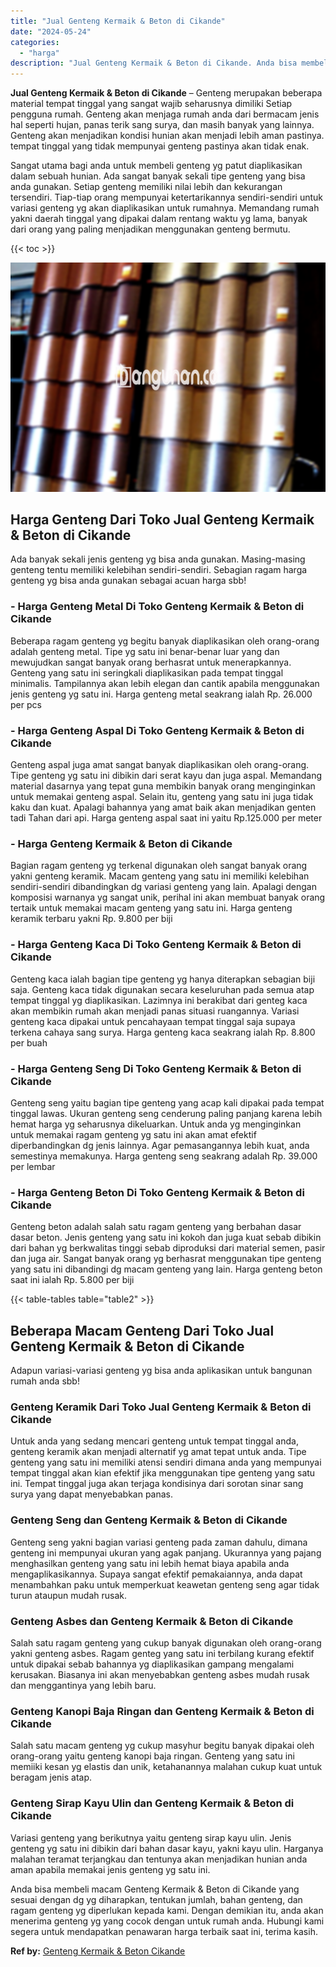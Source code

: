 ```yaml
---
title: "Jual Genteng Kermaik & Beton di Cikande"
date: "2024-05-24"
categories: 
  - "harga"
description: "Jual Genteng Kermaik & Beton di Cikande. Anda bisa membeli macam Genteng Kermaik & Beton di Cikande yang sesuai dengan dg yg diharapkan, tentukan jumlah, bah..."
---
```


**Jual Genteng Kermaik & Beton di Cikande** – Genteng merupakan beberapa material tempat tinggal yang sangat wajib seharusnya dimiliki Setiap pengguna rumah. Genteng akan menjaga rumah anda dari bermacam jenis hal seperti hujan, panas terik sang surya, dan masih banyak yang lainnya. Genteng akan menjadikan kondisi hunian akan menjadi lebih aman pastinya. tempat tinggal yang tidak mempunyai genteng pastinya akan tidak enak.

Sangat utama bagi anda untuk membeli genteng yg patut diaplikasikan dalam sebuah hunian. Ada sangat banyak sekali tipe genteng yang bisa anda gunakan. Setiap genteng memiliki nilai lebih dan kekurangan tersendiri. Tiap-tiap orang mempunyai ketertarikannya sendiri-sendiri untuk variasi genteng yg akan diaplikasikan untuk rumahnya. Memandang rumah yakni daerah tinggal yang dipakai dalam rentang waktu yg lama, banyak dari orang yang paling menjadikan menggunakan genteng bermutu.

{{< toc >}}

![Jual Genteng Kermaik & Beton di Cikande](/images/genteng-minimalis-murah14.png)

## Harga Genteng Dari Toko Jual Genteng Kermaik & Beton di Cikande

Ada banyak sekali jenis genteng yg bisa anda gunakan. Masing-masing genteng tentu memiliki kelebihan sendiri-sendiri. Sebagian ragam harga genteng yg bisa anda gunakan sebagai acuan harga sbb!

### \- Harga Genteng Metal Di Toko Genteng Kermaik & Beton di Cikande

Beberapa ragam genteng yg begitu banyak diaplikasikan oleh orang-orang adalah genteng metal. Tipe yg satu ini benar-benar luar yang dan mewujudkan sangat banyak orang berhasrat untuk menerapkannya. Genteng yang satu ini seringkali diaplikasikan pada tempat tinggal minimalis. Tampilannya akan lebih elegan dan cantik apabila menggunakan jenis genteng yg satu ini. Harga genteng metal seakrang ialah Rp. 26.000 per pcs

### \- Harga Genteng Aspal Di Toko Genteng Kermaik & Beton di Cikande

Genteng aspal juga amat sangat banyak diaplikasikan oleh orang-orang. Tipe genteng yg satu ini dibikin dari serat kayu dan juga aspal. Memandang material dasarnya yang tepat guna membikin banyak orang menginginkan untuk memakai genteng aspal. Selain itu, genteng yang satu ini juga tidak kaku dan kuat. Apalagi bahannya yang amat baik akan menjadikan genten tadi Tahan dari api. Harga genteng aspal saat ini yaitu Rp.125.000 per meter

### \- Harga Genteng Kermaik & Beton di Cikande

Bagian ragam genteng yg terkenal digunakan oleh sangat banyak orang yakni genteng keramik. Macam genteng yang satu ini memiliki kelebihan sendiri-sendiri dibandingkan dg variasi genteng yang lain. Apalagi dengan komposisi warnanya yg sangat unik, perihal ini akan membuat banyak orang tertaik untuk memakai macam genteng yang satu ini. Harga genteng keramik terbaru yakni Rp. 9.800 per biji

### \- Harga Genteng Kaca Di Toko Genteng Kermaik & Beton di Cikande

Genteng kaca ialah bagian tipe genteng yg hanya diterapkan sebagian biji saja. Genteng kaca tidak digunakan secara keseluruhan pada semua atap tempat tinggal yg diaplikasikan. Lazimnya ini berakibat dari genteg kaca akan membikin rumah akan menjadi panas situasi ruangannya. Variasi genteng kaca dipakai untuk pencahayaan tempat tinggal saja supaya terkena cahaya sang surya. Harga genteng kaca seakrang ialah Rp. 8.800 per buah

### \- Harga Genteng Seng Di Toko Genteng Kermaik & Beton di Cikande

Genteng seng yaitu bagian tipe genteng yang acap kali dipakai pada tempat tinggal lawas. Ukuran genteng seng cenderung paling panjang karena lebih hemat harga yg seharusnya dikeluarkan. Untuk anda yg menginginkan untuk memakai ragam genteng yg satu ini akan amat efektif diperbandingkan dg jenis lainnya. Agar pemasangannya lebih kuat, anda semestinya memakunya. Harga genteng seng seakrang adalah Rp. 39.000 per lembar

### \- Harga Genteng Beton Di Toko Genteng Kermaik & Beton di Cikande

Genteng beton adalah salah satu ragam genteng yang berbahan dasar dasar beton. Jenis genteng yang satu ini kokoh dan juga kuat sebab dibikin dari bahan yg berkwalitas tinggi sebab diproduksi dari material semen, pasir dan juga air. Sangat banyak orang yg berhasrat menggunakan tipe genteng yang satu ini dibandingi dg macam genteng yang lain. Harga genteng beton saat ini ialah Rp. 5.800 per biji

{{< table-tables table="table2" >}}

## Beberapa Macam Genteng Dari Toko Jual Genteng Kermaik & Beton di Cikande

Adapun variasi-variasi genteng yg bisa anda aplikasikan untuk bangunan rumah anda sbb!

### Genteng Keramik Dari Toko Jual Genteng Kermaik & Beton di Cikande

Untuk anda yang sedang mencari genteng untuk tempat tinggal anda, genteng keramik akan menjadi alternatif yg amat tepat untuk anda. Tipe genteng yang satu ini memiliki atensi sendiri dimana anda yang mempunyai tempat tinggal akan kian efektif jika menggunakan tipe genteng yang satu ini. Tempat tinggal juga akan terjaga kondisinya dari sorotan sinar sang surya yang dapat menyebabkan panas.

### Genteng Seng dan Genteng Kermaik & Beton di Cikande

Genteng seng yakni bagian variasi genteng pada zaman dahulu, dimana genteng ini mempunyai ukuran yang agak panjang. Ukurannya yang pajang menghasilkan genteng yang satu ini lebih hemat biaya apabila anda mengaplikasikannya. Supaya sangat efektif pemakaiannya, anda dapat menambahkan paku untuk memperkuat keawetan genteng seng agar tidak turun ataupun mudah rusak.

### Genteng Asbes dan Genteng Kermaik & Beton di Cikande

Salah satu ragam genteng yang cukup banyak digunakan oleh orang-orang yakni genteng asbes. Ragam genteg yang satu ini terbilang kurang efektif untuk dipakai sebab bahannya yg diaplikasikan gampang mengalami kerusakan. Biasanya ini akan menyebabkan genteng asbes mudah rusak dan menggantinya yang lebih baru.

### Genteng Kanopi Baja Ringan dan Genteng Kermaik & Beton di Cikande

Salah satu macam genteng yg cukup masyhur begitu banyak dipakai oleh orang-orang yaitu genteng kanopi baja ringan. Genteng yang satu ini memiiki kesan yg elastis dan unik, ketahanannya malahan cukup kuat untuk beragam jenis atap.

### Genteng Sirap Kayu Ulin dan Genteng Kermaik & Beton di Cikande

Variasi genteng yang berikutnya yaitu genteng sirap kayu ulin. Jenis genteng yg satu ini dibikin dari bahan dasar kayu, yakni kayu ulin. Harganya malahan teramat terjangkau dan tentunya akan menjadikan hunian anda aman apabila memakai jenis genteng yg satu ini.

Anda bisa membeli macam Genteng Kermaik & Beton di Cikande yang sesuai dengan dg yg diharapkan, tentukan jumlah, bahan genteng, dan ragam genteng yg diperlukan kepada kami. Dengan demikian itu, anda akan menerima genteng yg yang cocok dengan untuk rumah anda. Hubungi kami segera untuk mendapatkan penawaran harga terbaik saat ini, terima kasih.

**Ref by:**  [Genteng Kermaik & Beton  Cikande](https://id.wikipedia.org/wiki/Genteng)
